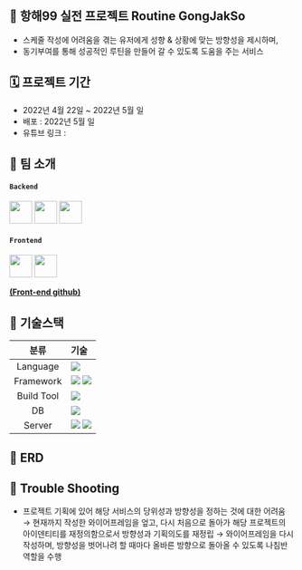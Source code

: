 ## 🤖 항해99 실전 프로젝트 Routine GongJakSo
- 스케줄 작성에 어려움을 겪는 유저에게 성향 & 상황에 맞는 방향성을 제시하며,
- 동기부여를 통해 성공적인 루틴을 만들어 갈 수 있도록 도움을 주는 서비스

## 🗓 프로젝트 기간
- 2022년 4월 22일 ~ 2022년 5월 일
- 배포 : 2022년 5월 일
- 유튜브 링크 : 

## 👥 팀 소개
#### `Backend`
<a href="https://github.com/hobit22" target="_blank"><img height="40"  src="https://img.shields.io/static/v1?label=Spring&message=김호빈 &color=08CE5D&style=for-the-badge&>"/></a>
<a href="https://github.com/hyun-woong" target="_blank"><img height="40"  src="https://img.shields.io/static/v1?label=Spring&message=심현웅 &color=08CE5D&style=for-the-badge&>"/></a>
<a href="https://github.com/jjems" target="_blank"><img height="40"  src="https://img.shields.io/static/v1?label=Spring&message=김일권 &color=08CE5D&style=for-the-badge&>"/></a>

#### `Frontend`
 <a href="https://github.com/kyeongbong" target="_blank"><img height="40"  src="https://img.shields.io/static/v1?label=React&message=이경태 &color=61dafb&style=for-the-badge&>"/></a>
 <a href="https://github.com/insidelamp" target="_blank"><img height="40"  src="https://img.shields.io/static/v1?label=React&message=임세영 &color=61dafb&style=for-the-badge&>"/></a>


**[(Front-end github)](https://github.com/Routine-GongJakSo/FE)**

## 📜 기술스택
|분류|기술|
| :-: |:- |
|Language|<img src="https://img.shields.io/badge/JAVA-007396?style=for-the-badge&logo=java&logoColor=white">|
|Framework|<img src="https://img.shields.io/badge/Spring-6DB33F?style=for-the-badge&logo=Spring&logoColor=white"> <img src="https://img.shields.io/badge/Springboot-6DB33F?style=for-the-badge&logo=Springboot&logoColor=white">|
|Build Tool|<img src="https://img.shields.io/badge/gradle-02303A?style=for-the-badge&logo=gradle&logoColor=white">|
|DB|<img src="https://img.shields.io/badge/mysql-4479A1?style=for-the-badge&logo=mysql&logoColor=white">|
|Server|<img src="https://img.shields.io/badge/aws-232F3E?style=for-the-badge&logo=AmazonAWS&logoColor=white"> <img src="https://img.shields.io/badge/Amazon S3-569A31?style=for-the-badge&logo=Amazon S3&logoColor=white">|

## 🐳 ERD

## 🏹 Trouble Shooting
- 프로젝트 기획에 있어 해당 서비스의 당위성과 방향성을 정하는 것에 대한 어려움
→ 현재까지 작성한 와이어프레임을 엎고, 다시 처음으로 돌아가 해당 프로젝트의 아이덴티티를 재정의함으로서 방향성과 기획의도를 재정립
→ 와이어프레임을 다시 작성하며, 방향성을 벗어나려 할 때마다 올바른 방향으로 돌아올 수 있도록 나침반 역할을 수행

